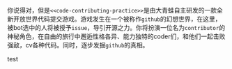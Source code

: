 你说得对，但是`<<code-contributing-practice>>`是由大青蛙自主研发的一款全新开放世界代码提交游戏。游戏发生在一个被称作`github`的幻想世界，在这里，被bot选中的人将被授予`issue`，导引开源之力。你将扮演一位名为`contributor`的神秘角色，在自由的旅行中邂逅性格各异、能力独特的coder们，和他们一起击败强敌，cv各种代码。同时，逐步发掘`github`的真相。

test